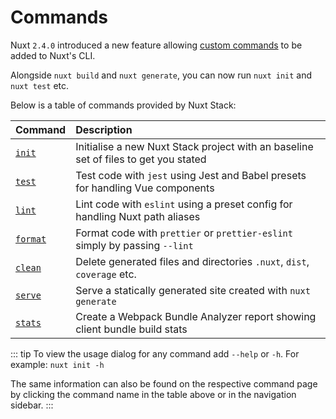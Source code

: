 # Commands

Nuxt `2.4.0` introduced a new feature allowing [custom commands][nuxt-commands] to be added to Nuxt's CLI.

Alongside `nuxt build` and `nuxt generate`, you can now run `nuxt init` and `nuxt test` etc.

Below is a table of commands provided by Nuxt Stack:

| Command                   | Description                                                                         |
| :------------------------ | :---------------------------------------------------------------------------------- |
| [`init`](./init.html)     | Initialise a new Nuxt Stack project with an baseline set of files to get you stated |
| [`test`](./test.html)     | Test code with `jest` using Jest and Babel presets for handling Vue components      |
| [`lint`](./lint.html)     | Lint code with `eslint` using a preset config for handling Nuxt path aliases        |
| [`format`](./format.html) | Format code with `prettier` or `prettier-eslint` simply by passing `--lint`         |
| [`clean`](./clean.html)   | Delete generated files and directories `.nuxt`, `dist`, `coverage` etc.             |
| [`serve`](./serve.html)   | Serve a statically generated site created with `nuxt generate`                      |
| [`stats`](./stats.html)   | Create a Webpack Bundle Analyzer report showing client bundle build stats           |

::: tip
To view the usage dialog for any command add `--help` or `-h`. For example: `nuxt init -h`

The same information can also be found on the respective command page by clicking the command name in the table above or in the navigation sidebar.
:::

[nuxt-commands]: https://nuxtjs.org/guide/modules#module-package-commands
